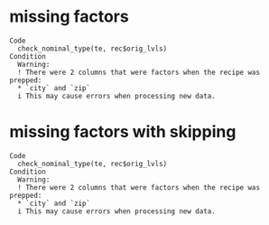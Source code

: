 # missing factors

    Code
      check_nominal_type(te, rec$orig_lvls)
    Condition
      Warning:
      ! There were 2 columns that were factors when the recipe was prepped:
      * `city` and `zip`
      i This may cause errors when processing new data.

# missing factors with skipping

    Code
      check_nominal_type(te, rec$orig_lvls)
    Condition
      Warning:
      ! There were 2 columns that were factors when the recipe was prepped:
      * `city` and `zip`
      i This may cause errors when processing new data.

